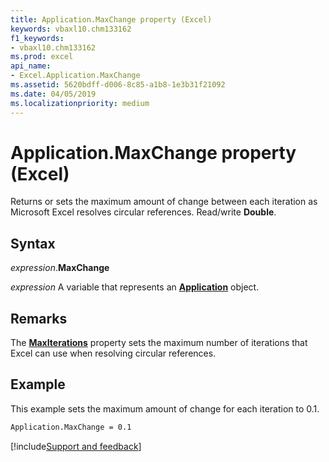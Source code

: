 ```yaml
---
title: Application.MaxChange property (Excel)
keywords: vbaxl10.chm133162
f1_keywords:
- vbaxl10.chm133162
ms.prod: excel
api_name:
- Excel.Application.MaxChange
ms.assetid: 5620bdff-d006-8c85-a1b8-1e3b31f21092
ms.date: 04/05/2019
ms.localizationpriority: medium
---
```



# Application.MaxChange property (Excel)

Returns or sets the maximum amount of change between each iteration as Microsoft Excel resolves circular references. Read/write **Double**.


## Syntax

_expression_.**MaxChange**

_expression_ A variable that represents an **[Application](Excel.Application(object).md)** object.


## Remarks

The **[MaxIterations](Excel.Application.MaxIterations.md)** property sets the maximum number of iterations that Excel can use when resolving circular references.


## Example

This example sets the maximum amount of change for each iteration to 0.1.

```vb
Application.MaxChange = 0.1
```




[!include[Support and feedback](~/includes/feedback-boilerplate.md)]